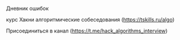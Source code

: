 Дневник ошибок

курс Хакни алгоритмические собеседования (https://tskills.ru/algo)

Присоединиться в канал (https://t.me/hack_algorithms_interview)
